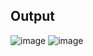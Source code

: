 ## Output
![image](https://github.com/user-attachments/assets/5dc7304f-97f7-4b32-9874-bf9ca07ff19d)
![image](https://github.com/user-attachments/assets/7aac8f8f-0921-41a0-a1f5-3cd298bed52d)
